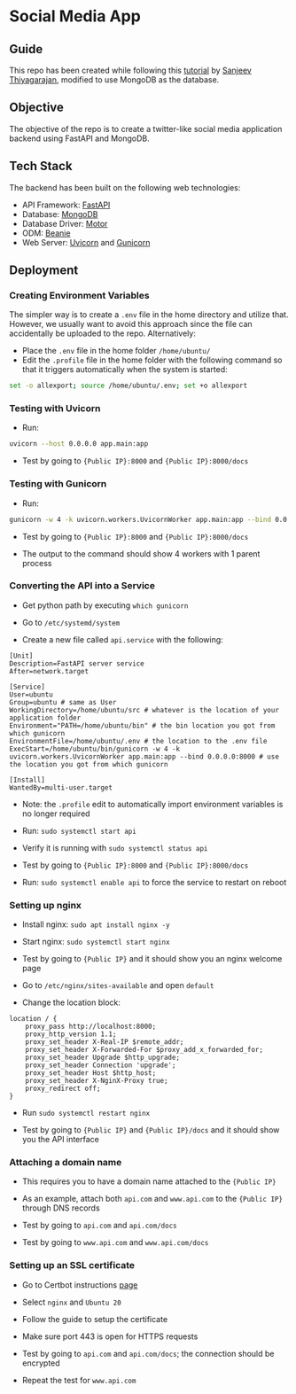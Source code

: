 # Social Media App

## Guide

This repo has been created while following this [tutorial](https://www.youtube.com/watch?v=ToXOb-lpipM) by [Sanjeev Thiyagarajan](https://www.youtube.com/c/SanjeevThiyagarajan), modified to use MongoDB as the database.

## Objective

The objective of the repo is to create a twitter-like social media application backend using FastAPI and MongoDB.

## Tech Stack

The backend has been built on the following web technologies:

- API Framework: [FastAPI](https://fastapi.tiangolo.com)
- Database: [MongoDB](https://www.mongodb.com)
- Database Driver: [Motor](https://www.mongodb.com/docs/drivers/motor/)
- ODM: [Beanie](https://roman-right.github.io/beanie/)
- Web Server: [Uvicorn](https://www.uvicorn.org) and [Gunicorn](https://gunicorn.org)

## Deployment

### Creating Environment Variables

The simpler way is to create a `.env` file in the home directory and utilize that. However, we usually want to avoid this approach since the file can accidentally be uploaded to the repo. Alternatively:

- Place the `.env` file in the home folder `/home/ubuntu/`
- Edit the `.profile` file in the home folder with the following command so that it triggers automatically when the system is started:

```bash
set -o allexport; source /home/ubuntu/.env; set +o allexport
```

### Testing with Uvicorn

- Run:

```bash
uvicorn --host 0.0.0.0 app.main:app
```

- Test by going to `{Public IP}:8000` and `{Public IP}:8000/docs`

### Testing with Gunicorn

- Run:

```bash
gunicorn -w 4 -k uvicorn.workers.UvicornWorker app.main:app --bind 0.0.0.0:8000
```

- Test by going to `{Public IP}:8000` and `{Public IP}:8000/docs`

- The output to the command should show 4 workers with 1 parent process

### Converting the API into a Service

- Get python path by executing `which gunicorn`

- Go to `/etc/systemd/system`

- Create a new file called `api.service` with the following:

```
[Unit]
Description=FastAPI server service
After=network.target

[Service]
User=ubuntu
Group=ubuntu # same as User
WorkingDirectory=/home/ubuntu/src # whatever is the location of your application folder
Environment="PATH=/home/ubuntu/bin" # the bin location you got from which gunicorn
EnvironmentFile=/home/ubuntu/.env # the location to the .env file
ExecStart=/home/ubuntu/bin/gunicorn -w 4 -k uvicorn.workers.UvicornWorker app.main:app --bind 0.0.0.0:8000 # use the location you got from which gunicorn

[Install]
WantedBy=multi-user.target
```

- Note: the `.profile` edit to automatically import environment variables is no longer required

- Run: `sudo systemctl start api`

- Verify it is running with `sudo systemctl status api`

- Test by going to `{Public IP}:8000` and `{Public IP}:8000/docs`

- Run: `sudo systemctl enable api` to force the service to restart on reboot

### Setting up nginx

- Install nginx: `sudo apt install nginx -y`

- Start nginx: `sudo systemctl start nginx`

- Test by going to `{Public IP}` and it should show you an nginx welcome page

- Go to `/etc/nginx/sites-available` and open `default`

- Change the location block:

```
location / {
    proxy_pass http://localhost:8000;
    proxy_http_version 1.1;
    proxy_set_header X-Real-IP $remote_addr;
    proxy_set_header X-Forwarded-For $proxy_add_x_forwarded_for;
    proxy_set_header Upgrade $http_upgrade;
    proxy_set_header Connection 'upgrade';
    proxy_set_header Host $http_host;
    proxy_set_header X-NginX-Proxy true;
    proxy_redirect off;
}
```

- Run `sudo systemctl restart nginx`

- Test by going to `{Public IP}` and `{Public IP}/docs` and it should show you the API interface

### Attaching a domain name

- This requires you to have a domain name attached to the `{Public IP}`

- As an example, attach both `api.com` and `www.api.com` to the `{Public IP}` through DNS records

- Test by going to `api.com` and `api.com/docs`

- Test by going to `www.api.com` and `www.api.com/docs`

### Setting up an SSL certificate

- Go to Certbot instructions [page](https://certbot.eff.org/instructions)

- Select `nginx` and `Ubuntu 20`

- Follow the guide to setup the certificate

- Make sure port 443 is open for HTTPS requests

- Test by going to `api.com` and `api.com/docs`; the connection should be encrypted

- Repeat the test for `www.api.com`

